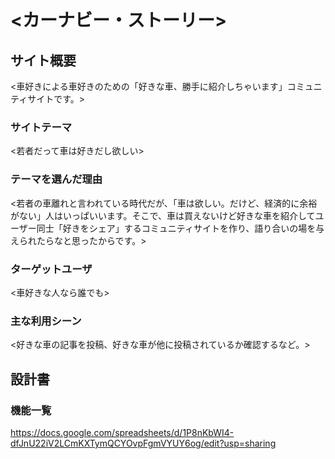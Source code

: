 # <カーナビー・ストーリー>

## サイト概要
<車好きによる車好きのための「好きな車、勝手に紹介しちゃいます」コミュニティサイトです。>

### サイトテーマ
<若者だって車は好きだし欲しい>

### テーマを選んだ理由
<若者の車離れと言われている時代だが、「車は欲しい。だけど、経済的に余裕がない」人はいっぱいいます。そこで、車は買えないけど好きな車を紹介してユーザー同士「好きをシェア」するコミュニティサイトを作り、語り合いの場を与えられたらなと思ったからです。>

### ターゲットユーザ
<車好きな人なら誰でも>

### 主な利用シーン
<好きな車の記事を投稿、好きな車が他に投稿されているか確認するなど。>

## 設計書

### 機能一覧
https://docs.google.com/spreadsheets/d/1P8nKbWI4-dfJnU22iV2LCmKXTymQCYOvpFgmVYUY6og/edit?usp=sharing


